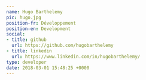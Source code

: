 ```yaml
---
name: Hugo Barthelemy
pic: hugo.jpg
position-fr: Développement
position-en: Development
social:
- title: github
  url: https://github.com/hugobarthelemy
- title: linkedin
  url: https://www.linkedin.com/in/hugobarthelemy/
type: developer
date: 2018-03-01 15:48:25 +0000
---
```

